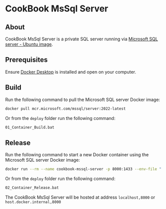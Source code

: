 # CookBook MsSql Server

## About

CookBook MsSql Server is a private SQL server running via [Microsoft SQL server - Ubuntu image](https://github.com/Microsoft/mssql-docker).

## Prerequisites

Ensure [Docker Desktop](https://www.docker.com/) is installed and open on your computer.

## Build

Run the following command to pull the Microsoft SQL server Docker image:

```Bash
docker pull mcr.microsoft.com/mssql/server:2022-latest
```

Or from the `deploy` folder run the following command:

```Bash
01_Container_Build.bat
```

## Release

Run the following command to start a new Docker container using the Microsoft SQL server Docker image:

```Bash
docker run --rm --name cookbook-mssql-server -p 8000:1433 --env-file "./src/CookBook.MsSqlServer.Server/server.env" -d mcr.microsoft.com/mssql/server:2022-latest
```

Or from the `deploy` folder run the following command:

```Bash
02_Container_Release.bat
```

The CookBook MsSql Server will be hosted at address `localhost,8000` or `host.docker.internal,8000`
